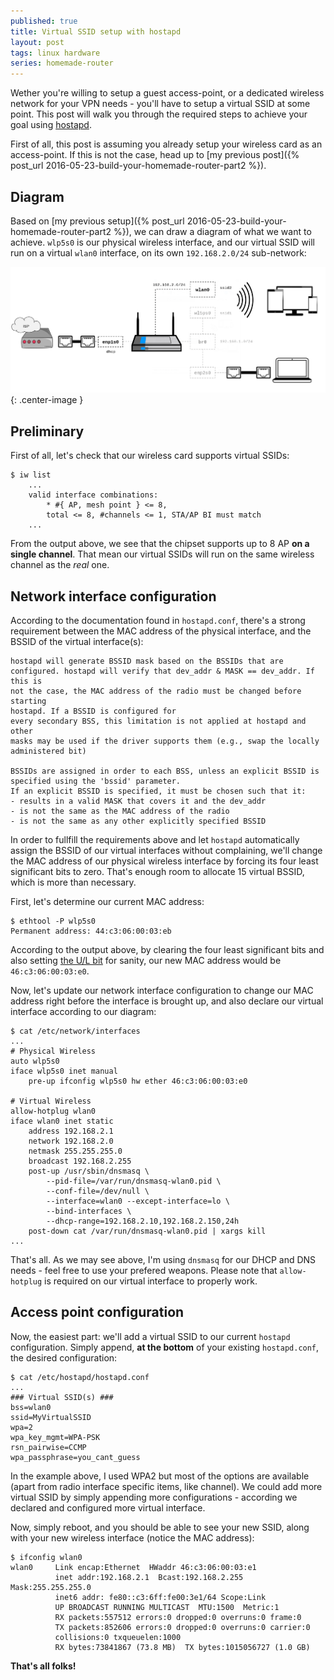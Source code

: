 ```yaml
---
published: true
title: Virtual SSID setup with hostapd
layout: post
tags: linux hardware
series: homemade-router
---
```

Wether you're willing to setup a guest access-point, or a dedicated wireless network for your VPN needs - you'll have to setup a virtual SSID at some point. This post will walk you through the required steps to achieve your goal using [hostapd](https://wiki.gentoo.org/wiki/Hostapd). 

First of all, this post is assuming you already setup your wireless card as an access-point. If this is not the case, head up to [my previous post]({% post_url 2016-05-23-build-your-homemade-router-part2 %}).


## Diagram

Based on [my previous setup]({% post_url 2016-05-23-build-your-homemade-router-part2 %}), we can draw a diagram of what we want to achieve. `wlp5s0` is our physical wireless interface, and our virtual SSID will run on a virtual `wlan0` interface, on its own `192.168.2.0/24` sub-network:

![](/images/router-dual-ssid.png){: .center-image }

## Preliminary 

First of all, let's check that our wireless card supports virtual SSIDs:

```shell
$ iw list
	...
	valid interface combinations:
    	* #{ AP, mesh point } <= 8,
        total <= 8, #channels <= 1, STA/AP BI must match
	...
```

From the output above, we see that the chipset supports up to 8 AP **on a single channel**. That mean our virtual SSIDs will run on the same wireless channel as the _real_ one.

## Network interface configuration

According to the documentation found in `hostapd.conf`, there's a strong requirement between the MAC address of the physical interface, and the BSSID of the virtual interface(s):

```shell
hostapd will generate BSSID mask based on the BSSIDs that are
configured. hostapd will verify that dev_addr & MASK == dev_addr. If this is
not the case, the MAC address of the radio must be changed before starting
hostapd. If a BSSID is configured for
every secondary BSS, this limitation is not applied at hostapd and other
masks may be used if the driver supports them (e.g., swap the locally
administered bit)

BSSIDs are assigned in order to each BSS, unless an explicit BSSID is
specified using the 'bssid' parameter.
If an explicit BSSID is specified, it must be chosen such that it:
- results in a valid MASK that covers it and the dev_addr
- is not the same as the MAC address of the radio
- is not the same as any other explicitly specified BSSID
```

In order to fullfill the requirements above and let `hostapd` automatically assign the BSSID of our virtual interfaces without complaining, we'll change the MAC address of our physical wireless interface by forcing its four least significant bits to zero. That's enough room to allocate 15 virtual BSSID, which is more than necessary. 

First, let's determine our current MAC address:

```shell
$ ethtool -P wlp5s0
Permanent address: 44:c3:06:00:03:eb
```

According to the output above, by clearing the four least significant bits and also setting [the U/L bit](https://en.wikipedia.org/wiki/MAC_address#Universal_vs._local) for sanity, our new MAC address would be `46:c3:06:00:03:e0`.

Now, let's update our network interface configuration to change our MAC address right before the interface is brought up, and also declare our virtual interface according to our diagram:

```shell
$ cat /etc/network/interfaces
...
# Physical Wireless
auto wlp5s0
iface wlp5s0 inet manual
    pre-up ifconfig wlp5s0 hw ether 46:c3:06:00:03:e0

# Virtual Wireless
allow-hotplug wlan0
iface wlan0 inet static
    address 192.168.2.1
    network 192.168.2.0
    netmask 255.255.255.0
    broadcast 192.168.2.255
    post-up /usr/sbin/dnsmasq \
		--pid-file=/var/run/dnsmasq-wlan0.pid \
		--conf-file=/dev/null \
		--interface=wlan0 --except-interface=lo \
		--bind-interfaces \
		--dhcp-range=192.168.2.10,192.168.2.150,24h
    post-down cat /var/run/dnsmasq-wlan0.pid | xargs kill
...
```

That's all. As we may see above, I'm using `dnsmasq` for our DHCP and DNS needs - feel free to use your prefered weapons. Please note that `allow-hotplug` is required on our virtual interface to properly work.

## Access point configuration

Now, the easiest part: we'll add a virtual SSID to our current `hostapd` configuration. Simply append, **at the bottom** of your existing `hostapd.conf`, the desired configuration:

```shell
$ cat /etc/hostapd/hostapd.conf
...
### Virtual SSID(s) ###
bss=wlan0
ssid=MyVirtualSSID
wpa=2
wpa_key_mgmt=WPA-PSK
rsn_pairwise=CCMP
wpa_passphrase=you_cant_guess
```

In the example above, I used WPA2 but most of the options are available (apart from radio interface specific items, like channel). We could add more virtual SSID by simply appending more configurations - according we declared and configured more virtual interface.

Now, simply reboot, and you should be able to see your new SSID, along with your new wireless interface (notice the MAC address):

```shell
$ ifconfig wlan0
wlan0     Link encap:Ethernet  HWaddr 46:c3:06:00:03:e1  
          inet addr:192.168.2.1  Bcast:192.168.2.255  Mask:255.255.255.0
          inet6 addr: fe80::c3:6ff:fe00:3e1/64 Scope:Link
          UP BROADCAST RUNNING MULTICAST  MTU:1500  Metric:1
          RX packets:557512 errors:0 dropped:0 overruns:0 frame:0
          TX packets:852606 errors:0 dropped:0 overruns:0 carrier:0
          collisions:0 txqueuelen:1000 
          RX bytes:73841867 (73.8 MB)  TX bytes:1015056727 (1.0 GB)
```

**That's all folks!**